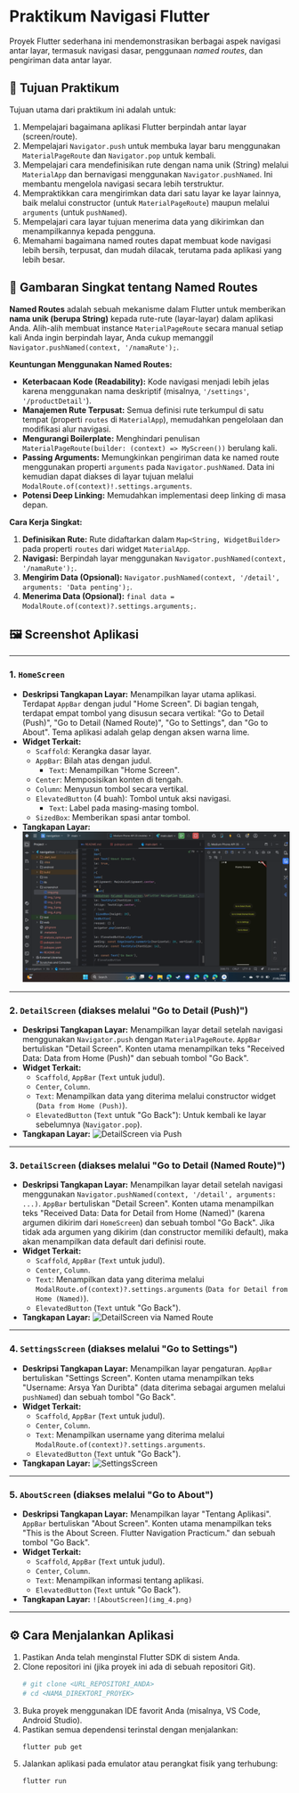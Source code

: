 # Praktikum Navigasi Flutter

Proyek Flutter sederhana ini mendemonstrasikan berbagai aspek navigasi antar layar, termasuk navigasi dasar, penggunaan *named routes*, dan pengiriman data antar layar.

## 🎯 Tujuan Praktikum

Tujuan utama dari praktikum ini adalah untuk:

1.  Mempelajari bagaimana aplikasi Flutter berpindah antar layar (screen/route).
2.  Mempelajari `Navigator.push` untuk membuka layar baru menggunakan `MaterialPageRoute` dan `Navigator.pop` untuk kembali.
3.  Mempelajari cara mendefinisikan rute dengan nama unik (String) melalui `MaterialApp` dan bernavigasi menggunakan `Navigator.pushNamed`. Ini membantu mengelola navigasi secara lebih terstruktur.
4.  Mempraktikkan cara mengirimkan data dari satu layar ke layar lainnya, baik melalui constructor (untuk `MaterialPageRoute`) maupun melalui `arguments` (untuk `pushNamed`).
5.  Mempelajari cara layar tujuan menerima data yang dikirimkan dan menampilkannya kepada pengguna.
6.  Memahami bagaimana named routes dapat membuat kode navigasi lebih bersih, terpusat, dan mudah dilacak, terutama pada aplikasi yang lebih besar.

## 🧭 Gambaran Singkat tentang Named Routes

**Named Routes** adalah sebuah mekanisme dalam Flutter untuk memberikan **nama unik (berupa String)** kepada rute-rute (layar-layar) dalam aplikasi Anda. Alih-alih membuat instance `MaterialPageRoute` secara manual setiap kali Anda ingin berpindah layar, Anda cukup memanggil `Navigator.pushNamed(context, '/namaRute');`.

**Keuntungan Menggunakan Named Routes:**

* **Keterbacaan Kode (Readability):** Kode navigasi menjadi lebih jelas karena menggunakan nama deskriptif (misalnya, `'/settings'`, `'/productDetail'`).
* **Manajemen Rute Terpusat:** Semua definisi rute terkumpul di satu tempat (properti `routes` di `MaterialApp`), memudahkan pengelolaan dan modifikasi alur navigasi.
* **Mengurangi Boilerplate:** Menghindari penulisan `MaterialPageRoute(builder: (context) => MyScreen())` berulang kali.
* **Passing Arguments:** Memungkinkan pengiriman data ke named route menggunakan properti `arguments` pada `Navigator.pushNamed`. Data ini kemudian dapat diakses di layar tujuan melalui `ModalRoute.of(context)!.settings.arguments`.
* **Potensi Deep Linking:** Memudahkan implementasi deep linking di masa depan.

**Cara Kerja Singkat:**
1.  **Definisikan Rute:** Rute didaftarkan dalam `Map<String, WidgetBuilder>` pada properti `routes` dari widget `MaterialApp`.
2.  **Navigasi:** Berpindah layar menggunakan `Navigator.pushNamed(context, '/namaRute');`.
3.  **Mengirim Data (Opsional):** `Navigator.pushNamed(context, '/detail', arguments: 'Data penting');`.
4.  **Menerima Data (Opsional):** `final data = ModalRoute.of(context)?.settings.arguments;`.

## 🖼️ Screenshot Aplikasi
---

### 1. `HomeScreen`

* **Deskripsi Tangkapan Layar:**
  Menampilkan layar utama aplikasi. Terdapat `AppBar` dengan judul "Home Screen". Di bagian tengah, terdapat empat tombol yang disusun secara vertikal: "Go to Detail (Push)", "Go to Detail (Named Route)", "Go to Settings", dan "Go to About". Tema aplikasi adalah gelap dengan aksen warna lime.
* **Widget Terkait:**
    * `Scaffold`: Kerangka dasar layar.
    * `AppBar`: Bilah atas dengan judul.
        * `Text`: Menampilkan "Home Screen".
    * `Center`: Memposisikan konten di tengah.
    * `Column`: Menyusun tombol secara vertikal.
    * `ElevatedButton` (4 buah): Tombol untuk aksi navigasi.
        * `Text`: Label pada masing-masing tombol.
    * `SizedBox`: Memberikan spasi antar tombol.
* **Tangkapan Layar:**
  ![HomeScreen](screenshot/img.png)

---

### 2. `DetailScreen` (diakses melalui "Go to Detail (Push)")

* **Deskripsi Tangkapan Layar:**
  Menampilkan layar detail setelah navigasi menggunakan `Navigator.push` dengan `MaterialPageRoute`. `AppBar` bertuliskan "Detail Screen". Konten utama menampilkan teks "Received Data: Data from Home (Push)" dan sebuah tombol "Go Back".
* **Widget Terkait:**
    * `Scaffold`, `AppBar` (`Text` untuk judul).
    * `Center`, `Column`.
    * `Text`: Menampilkan data yang diterima melalui constructor widget (`Data from Home (Push)`).
    * `ElevatedButton` (`Text` untuk "Go Back"): Untuk kembali ke layar sebelumnya (`Navigator.pop`).
* **Tangkapan Layar:**
  ![DetailScreen via Push](img_1.png)

---

### 3. `DetailScreen` (diakses melalui "Go to Detail (Named Route)")

* **Deskripsi Tangkapan Layar:**
  Menampilkan layar detail setelah navigasi menggunakan `Navigator.pushNamed(context, '/detail', arguments: ...)`. `AppBar` bertuliskan "Detail Screen". Konten utama menampilkan teks "Received Data: Data for Detail from Home (Named)" (karena argumen dikirim dari `HomeScreen`) dan sebuah tombol "Go Back". Jika tidak ada argumen yang dikirim (dan constructor memiliki default), maka akan menampilkan data default dari definisi route.
* **Widget Terkait:**
    * `Scaffold`, `AppBar` (`Text` untuk judul).
    * `Center`, `Column`.
    * `Text`: Menampilkan data yang diterima melalui `ModalRoute.of(context)?.settings.arguments` (`Data for Detail from Home (Named)`).
    * `ElevatedButton` (`Text` untuk "Go Back").
* **Tangkapan Layar:**
  ![DetailScreen via Named Route](img_2.png)

---

### 4. `SettingsScreen` (diakses melalui "Go to Settings")

* **Deskripsi Tangkapan Layar:**
  Menampilkan layar pengaturan. `AppBar` bertuliskan "Settings Screen". Konten utama menampilkan teks "Username: Arsya Yan Duribta" (data diterima sebagai argumen melalui `pushNamed`) dan sebuah tombol "Go Back".
* **Widget Terkait:**
    * `Scaffold`, `AppBar` (`Text` untuk judul).
    * `Center`, `Column`.
    * `Text`: Menampilkan username yang diterima melalui `ModalRoute.of(context)?.settings.arguments`.
    * `ElevatedButton` (`Text` untuk "Go Back").
* **Tangkapan Layar:**
  ![SettingsScreen](img_3.png)

---

### 5. `AboutScreen` (diakses melalui "Go to About")

* **Deskripsi Tangkapan Layar:**
  Menampilkan layar "Tentang Aplikasi". `AppBar` bertuliskan "About Screen". Konten utama menampilkan teks "This is the About Screen. Flutter Navigation Practicum." dan sebuah tombol "Go Back".
* **Widget Terkait:**
    * `Scaffold`, `AppBar` (`Text` untuk judul).
    * `Center`, `Column`.
    * `Text`: Menampilkan informasi tentang aplikasi.
    * `ElevatedButton` (`Text` untuk "Go Back").
* **Tangkapan Layar:**
  `![AboutScreen](img_4.png)`

---

## ⚙️ Cara Menjalankan Aplikasi

1.  Pastikan Anda telah menginstal Flutter SDK di sistem Anda.
2.  Clone repositori ini (jika proyek ini ada di sebuah repositori Git).
    ```bash
    # git clone <URL_REPOSITORI_ANDA>
    # cd <NAMA_DIREKTORI_PROYEK>
    ```
3.  Buka proyek menggunakan IDE favorit Anda (misalnya, VS Code, Android Studio).
4.  Pastikan semua dependensi terinstal dengan menjalankan:
    ```bash
    flutter pub get
    ```
5.  Jalankan aplikasi pada emulator atau perangkat fisik yang terhubung:
    ```bash
    flutter run
    ```